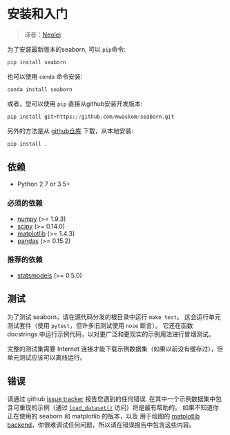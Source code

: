 # 安装和入门

> 译者：[Neolei](https://github.com/neolei)

为了安装最新版本的seaborn, 可以 `pip`命令:

```py
pip install seaborn
```

也可以使用 `conda` 命令安装:

```py
conda install seaborn
```

或者，您可以使用 `pip` 直接从github安装开发版本:

```py
pip install git+https://github.com/mwaskom/seaborn.git
```

另外的方法是从 [github仓库](https://github.com/mwaskom/seaborn) 下载，从本地安装:

```py
pip install .
```

## 依赖

*   Python 2.7 or 3.5+

### 必须的依赖

*   [numpy](http://www.numpy.org/) (&gt;= 1.9.3)
*   [scipy](https://www.scipy.org/) (&gt;= 0.14.0)
*   [matplotlib](https://matplotlib.org) (&gt;= 1.4.3)
*   [pandas](https://pandas.pydata.org/) (&gt;= 0.15.2)

### 推荐的依赖

*   [statsmodels](https://www.statsmodels.org/) (&gt;= 0.5.0)

## 测试

为了测试 seaborn，请在源代码分发的根目录中运行 `make test`。 这会运行单元测试套件（使用 `pytest`，但许多旧测试使用 `nose` 断言）。 它还在函数 docstrings 中运行示例代码，以对更广泛和更现实的示例用法进行冒烟测试。

完整的测试集需要 Internet 连接才能下载示例数据集（如果以前没有缓存过），但单元测试应该可以离线运行。

## 错误

请通过 github [issue tracker](https://github.com/mwaskom/seaborn/issues/new) 报告您遇到的任何错误. 在其中一个示例数据集中包含可重现的示例（通过 [`load_dataset()`](generated/seaborn.load_dataset.html#seaborn.load_dataset "seaborn.load_dataset") 访问）将是最有帮助的。 如果不知道你正在使用的 seaborn 和 matplotlib 的版本，以及 用于绘图的 [matplotlib backend](https://matplotlib.org/faq/usage_faq.html#what-is-a-backend)，你很难调试任何问题，所以请在错误报告中包含这些内容。
